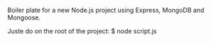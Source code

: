 Boiler plate for a new Node.js project using Express, MongoDB and Mongoose.

Juste do on the root of the project:
$ node script.js
